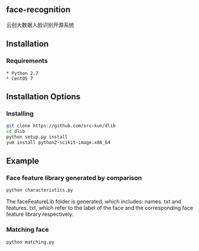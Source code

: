 ## face-recognition

云创大数据人脸识别开源系统

## Installation

### Requirements
	* Python 2.7
	* CentOS 7

## Installation Options

### Installing

```bash
git clone https://github.com/src-kun/dlib
cd dlib
python setup.py install
yum install python2-scikit-image.x86_64
```

## Example

### Face feature library generated by comparison

```bash
python characteristics.py
```

The faceFeatureLib folder is generated, which includes: names. txt and features. txt, which refer to the label of the face and the corresponding face feature library respectively.

### Matching face

```bash
python matching.py
```
